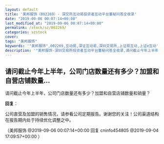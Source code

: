 ```yaml
---
layout: default
title: '美邦服饰（002269）- 深交所互动易投资者互动平台董秘问答全收录'
date: "2019-09-06 00:07:14+00:00"
last_modified_at: "2019-09-06 00:07:14+00:00"
permalink: /stock/sz/002269/
categories: szstock
cover: 
tags: "美邦服饰"
keywords: '"美邦服饰",002269,互动易,深证互动易,深圳交易所,上证易互动,上证e互动'
description: '"美邦服饰-深圳交易所投资者互动平台董秘问答全收录,请问截止今年上半年，公司门店数量还有多少？加盟和自营店铺数量和销量？"'
---
```


## 请问截止今年上半年，公司门店数量还有多少？加盟和自营店铺数量...

请问截止今年上半年，公司门店数量还有多少？加盟和自营店铺数量和销量？

**回复**：

公司直营及加盟的销售情况，请参看公司定期报告。谢谢您的关注！公司渠道结构在报告期内处于持续优化调整之中。 

（美邦服饰  @2019-09-06 00:07:14+00:00 回复 cninfo454805  @2019-09-04 17:09:57+00:00 ）

